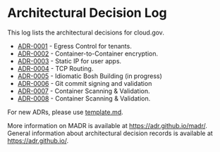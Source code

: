 # Architectural Decision Log

This log lists the architectural decisions for cloud.gov.

- [ADR-0001](https://github.com/cloud-gov/product/blob/master/adr/ADR-0001-egress-control.md) - Egress Control for tenants.
- [ADR-0002](https://github.com/cloud-gov/product/blob/master/adr/ADR-0002-container-to-container-encryption.md) - Container-to-Container encryption.
- [ADR-0003](https://github.com/cloud-gov/product/blob/master/adr/ADR-0003-static-ips.md) - Static IP for user apps.
- [ADR-0004](https://github.com/cloud-gov/product/blob/master/adr/ADR-0004-tcp-routes.md) - TCP Routing.
- [ADR-0005](#) - Idiomatic Bosh Building (in progress)
- [ADR-0006](https://github.com/cloud-gov/product/blob/master/adr/ADR-0006-commit-signing.md) - Git commit signing and validation
- [ADR-0007](https://github.com/cloud-gov/product/blob/master/adr/ADR-0007-container-scanning-and-validation.md) - Container Scanning & Validation.
- [ADR-0008](https://github.com/cloud-gov/product/blob/master/adr/ADR-0008-passive-dns.md) - Container Scanning & Validation.

For new ADRs, please use [template.md](template.md).

More information on MADR is available at <https://adr.github.io/madr/>.
General information about architectural decision records is available at <https://adr.github.io/>.
